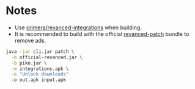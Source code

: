 # Notes
- Use [crimera/revanced-integrations](https://github.com/crimera/revanced-integrations) when building.
- It is recommended to build with the official [revanced-patch](https://github.com/revanced/revanced-patches) bundle to remove ads.

```sh
java -jar cli.jar patch \
  -b official-revanced.jar \
  -b piko.jar \
  -m integrations.apk \
  -e "Unlock downloads"
  -o out.apk input.apk
```

